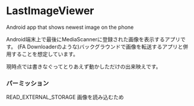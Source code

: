 # LastImageViewer
Android app that shows newest image on the phone

Android端末上で最後にMediaScannerに登録された画像を表示するアプリです。
(FA Downloaderのような)バックグラウンドで画像を転送するアプリと併用することを想定しています。

現時点では書きなぐってとりあえず動かしただけの出来映えです。


### パーミッション
READ_EXTERNAL_STORAGE
画像を読み込むため
